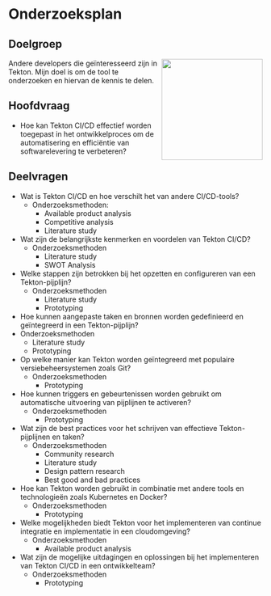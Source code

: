 # Onderzoeksplan

## Doelgroep

<img src="https://tekton.dev/images/tekton-horizontal-color.png" width="200>" align="right">

Andere developers die geïnteresseerd zijn in Tekton. Mijn doel is om de tool te onderzoeken en hiervan de kennis te delen.

## Hoofdvraag

- Hoe kan Tekton CI/CD effectief worden toegepast in het ontwikkelproces om de automatisering en efficiëntie van softwarelevering te verbeteren?

## Deelvragen

- Wat is Tekton CI/CD en hoe verschilt het van andere CI/CD-tools?
  - Onderzoeksmethoden:
    - Available product analysis
    - Competitive analysis
    - Literature study
- Wat zijn de belangrijkste kenmerken en voordelen van Tekton CI/CD?
  - Onderzoeksmethoden
    - Literature study
    - SWOT Analysis
- Welke stappen zijn betrokken bij het opzetten en configureren van een Tekton-pijplijn?
  - Onderzoeksmethoden
    - Literature study
    - Prototyping
- Hoe kunnen aangepaste taken en bronnen worden gedefinieerd en geïntegreerd in een Tekton-pijplijn?
- Onderzoeksmethoden
  - Literature study
  - Prototyping
- Op welke manier kan Tekton worden geïntegreerd met populaire versiebeheersystemen zoals Git?
  - Onderzoeksmethoden
    - Prototyping
- Hoe kunnen triggers en gebeurtenissen worden gebruikt om automatische uitvoering van pijplijnen te activeren?
  - Onderzoeksmethoden
    - Prototyping
- Wat zijn de best practices voor het schrijven van effectieve Tekton-pijplijnen en taken?
  - Onderzoeksmethoden
    - Community research
    - Literature study
    - Design pattern research
    - Best good and bad practices
- Hoe kan Tekton worden gebruikt in combinatie met andere tools en technologieën zoals Kubernetes en Docker?
  - Onderzoeksmethoden
    - Prototyping
- Welke mogelijkheden biedt Tekton voor het implementeren van continue integratie en implementatie in een cloudomgeving?
  - Onderzoeksmethoden
    - Available product analysis
- Wat zijn de mogelijke uitdagingen en oplossingen bij het implementeren van Tekton CI/CD in een ontwikkelteam?
  - Onderzoeksmethoden
    - Prototyping
